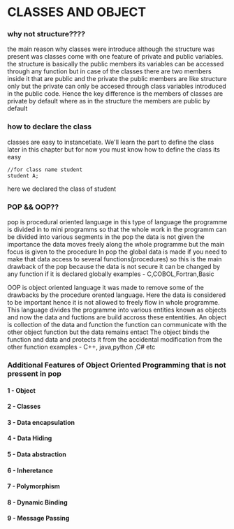 # CLASSES AND OBJECT
### why not structure????

the main reason why classes were introduce although the structure was present was classes come with one feature of private  and public variables. the structure is basically the public members 
its variables can be accessed through any function but in case of the classes there are two members inside it that are public and the private the public members are like structure only but the private can only be accesed through class variables
introduced in the public code. Hence the key difference is  the members of classes are private by default where as in the structure the members are public by default

### how to declare the class
classes are easy to instancetiate. We'll learn the part to define the class later in this chapter but for now you must know how to define the class its easy </br>
```
//for class name student 
student A;
```
here we declared the class of student 

### POP && OOP??

pop is procedural oriented language in this type of language the programme is divided in to mini programms so that the whole work in the programm can be divided into various segments in the pop the data is not given the importance the data moves freely along the whole programme but the main focus is given to the procedure
In pop the global data is made if you need to make that data access to several functions(procedures)  so this is the main drawback of the pop because the data is not secure it can be changed by any function if it is declared globally examples - C,COBOL,Fortran,Basic

OOP is object oriented language it was made to remove some of the drawbacks by the procedure orented language. Here the data is considered to be important hence it is not allowed to freely flow in whole programme. This language divides the programme into various entities known as objects and now the data and fuctions are build accross these ententities. An object is collection of the data and function the function can communicate with the other object function but the data remains entact
The object binds the function and data and protects it from the accidental modification from the other function examples - C++, java,python ,C# etc

### Additional Features of Object Oriented Programming  that is not pressent in pop

#### 1 - Object </br>
#### 2 - Classes </br>
#### 3 - Data encapsulation</br>
#### 4 - Data Hiding </br>
#### 5 - Data abstraction </br>
#### 6 - Inheretance </br>
#### 7 - Polymorphism </br>
#### 8 - Dynamic Binding </br>
#### 9 - Message Passing </br>


